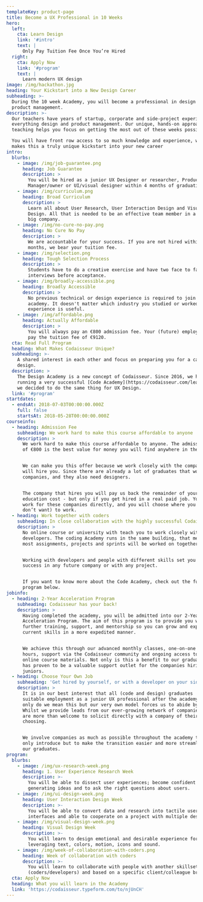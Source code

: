```yaml
---
templateKey: product-page
title: Become a UX Professional in 10 Weeks
hero:
  left:
    cta: Learn Design
    link: '#intro'
    text: |
      Only Pay Tuition Fee Once You’re Hired
  right:
    cta: Apply Now
    link: '#program'
    text: |
      Learn modern UX design
image: /img/hackathon.jpg
heading: Your Kickstart into a New Design Career
subheading: >-
  During the 10 week Academy, you will become a professional in design and
  product management.
description: >-
  Our teachers have years of startup, corporate and side-project experience in
  everything design and product management. Our unique, hands-on approach to
  teaching helps you focus on getting the most out of these weeks possible.

  You will have front row access to so much knowledge and experience, which
  makes this a truly unique kickstart into your new career
intro:
  blurbs:
    - image: /img/job-guarantee.png
      heading: Job Guarantee
      description: >
        You will be hired as a junior UX Designer or researcher, Product
        Manager/owner or UI/visual designer within 4 months of graduation.
    - image: /img/curriculum.png
      heading: Broad Curriculum
      description: >
        Learn all about User Research, User Interaction Design and Visual
        Design. All that is needed to be an effective team member in a small or
        big company.
    - image: /img/no-cure-no-pay.png
      heading: No Cure No Pay
      description: >
        We are accountable for your success. If you are not hired within 4
        months, we bear your tuition fee.
    - image: /img/selection.png
      heading: Tough Selection Process
      description: >
        Students have to do a creative exercise and have two face to face
        interviews before acceptance.
    - image: /img/broadly-accessible.png
      heading: Broadly Accessible
      description: >
        No previous technical or design experience is required to join the
        academy. It doesn't matter which industry you studied or worked, every
        experience is useful.
    - image: /img/affordable.png
      heading: Actually Affordable
      description: >
        You will always pay an €800 admission fee. Your (future) employer will
        pay the tuition fee of €9120.
  cta: Read Full Program
  heading: What Makes Codaisseur Unique?
  subheading: >-
    A shared interest in each other and focus on preparing you for a career in
    design.
  description: >
    The Design Academy is a new concept of Codaisseur. Since 2016, we have been
    running a very successful [Code Academy](https://codaisseur.com/learn) and
    we decided to do the same thing for UX Design.
  link: '#program'
startdates:
  - endsAt: 2018-07-03T00:00:00.000Z
    full: false
    startsAt: 2018-05-28T00:00:00.000Z
courseinfo:
  - heading: Admission Fee
    subheading: We work hard to make this course affordable to anyone
    description: >
      We work hard to make this course affordable to anyone. The admission fee
      of €800 is the best value for money you will find anywhere in the world.


      We can make you this offer because we work closely with the companies that
      will hire you. Since there are already a lot of graduates that work for
      companies, and they also need designers.


      The company that hires you will pay us back the remainder of your
      education cost - but only if you get hired in a real paid job. You will
      work for these companies directly, and you will choose where you want (and
      don’t want) to work.
  - heading: Work together with coders
    subheading: In close collaboration with the highly successful Codaisseur Code Academy
    description: >
      No online course or university with teach you to work closely with
      developers. The coding Academy runs in the same building, that means that
      most assignments, projects and sprints will be worked on together.


      Working with developers and people with different skills set you up for
      success in any future company or with any project.


      If you want to know more about the Code Academy, check out the full
      program below.
jobinfo:
  - heading: 2-Year Acceleration Program
    subheading: Codaisseur has your back!
    description: >
      Having completed the academy, you will be admitted into our 2-Year Junior
      Acceleration Program. The aim of this program is to provide you with
      further training, support, and mentorship so you can grow and expand your
      current skills in a more expedited manner.


      We achieve this through our advanced monthly classes, one-on-one mentoring
      hours, support via the Codaisseur community and ongoing access to all
      online course materials. Not only is this a benefit to our graduates, it
      has proven to be a valuable support outlet for the companies hiring our
      juniors.
  - heading: Choose Your Own Job
    subheading: 'Get hired by yourself, or with a developer on your side'
    description: >
      It is in our best interest that all (code and design) graduates  find
      suitable employment as a junior UX professional after the academy; not
      only do we mean this but our very own model forces us to abide by it.
      Whilst we provide leads from our ever-growing network of companies, you
      are more than welcome to solicit directly with a company of their
      choosing.


      We involve companies as much as possible throughout the academy to not
      only introduce but to make the transition easier and more streamlined for
      our graduates.
program:
  blurbs:
    - image: /img/ux-research-week.png
      heading: 1. User Experience Research Week
      description: >-
        You will be able to dissect user experiences; become confident about
        generating ideas and to ask the right questions about users.
    - image: /img/ui-design-week.png
      heading: User Interaction Design Week
      description: >-
        You will be able to convert data and research into tactile user
        interfaces and able to cooperate on a project with multiple designers
    - image: /img/visual-design-week.png
      heading: Visual Design Week
      description: >-
        You will learn to design emotional and desirable experience for users;
        leveraging text, colors, motion, icons and sound.
    - image: /img/week-of-collaboration-with-coders.png
      heading: Week of collaboration with coders
      description: >-
        You will learn to collaborate with people with another skillset
        (coders/developers) and based on a specific client/colleague briefing
  cta: Apply Now
  heading: What you will learn in the Academy
  link: 'https://codaisseur.typeform.com/to/njUnCH'
---
```


